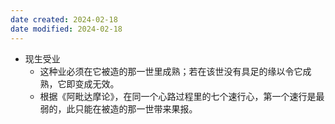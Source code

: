 ```yaml
---
date created: 2024-02-18
date modified: 2024-02-18
---
```

- 现生受业
    - 这种业必须在它被造的那一世里成熟；若在该世没有具足的缘以令它成熟，它即变成无效。
    - 根据《阿毗达摩论》，在同一个心路过程里的七个速行心，第一个速行是最弱的，此只能在被造的那一世带来果报。
